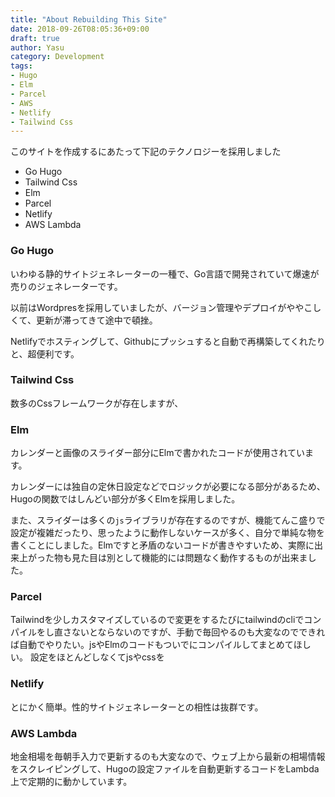 ```yaml
---
title: "About Rebuilding This Site"
date: 2018-09-26T08:05:36+09:00
draft: true
author: Yasu
category: Development
tags:
- Hugo
- Elm
- Parcel
- AWS
- Netlify
- Tailwind Css
---
```


このサイトを作成するにあたって下記のテクノロジーを採用しました

- Go Hugo
- Tailwind Css
- Elm
- Parcel
- Netlify
- AWS Lambda

### Go Hugo

いわゆる静的サイトジェネレーターの一種で、Go言語で開発されていて爆速が売りのジェネレーターです。

以前はWordpresを採用していましたが、バージョン管理やデプロイがややこしくて、更新が滞ってきて途中で頓挫。

Netlifyでホスティングして、Githubにプッシュすると自動で再構築してくれたりと、超便利です。

### Tailwind Css

数多のCssフレームワークが存在しますが、

### Elm

カレンダーと画像のスライダー部分にElmで書かれたコードが使用されています。

カレンダーには独自の定休日設定などでロジックが必要になる部分があるため、Hugoの関数ではしんどい部分が多くElmを採用しました。

また、スライダーは多くの`js`ライブラリが存在するのですが、機能てんこ盛りで設定が複雑だったり、思ったように動作しないケースが多く、自分で単純な物を書くことにしました。Elmですと矛盾のないコードが書きやすいため、実際に出来上がった物も見た目は別として機能的には問題なく動作するものが出来ました。

### Parcel

Tailwindを少しカスタマイズしているので変更をするたびにtailwindのcliでコンパイルをし直さないとならないのですが、手動で毎回やるのも大変なのでできれば自動でやりたい。jsやElmのコードもついでにコンパイルしてまとめてほしい。
設定をほとんどしなくてjsやcssを

### Netlify

とにかく簡単。性的サイトジェネレーターとの相性は抜群です。
### AWS Lambda

地金相場を毎朝手入力で更新するのも大変なので、ウェブ上から最新の相場情報をスクレイピングして、Hugoの設定ファイルを自動更新するコードをLambda上で定期的に動かしています。